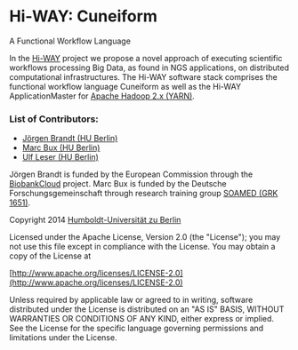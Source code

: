 # Hi-WAY: Cuneiform

A Functional Workflow Language

In the [Hi-WAY](https://github.com/marcbux/Hi-WAY) project we propose a novel
approach of executing scientific workflows processing Big Data, as found in NGS
applications, on distributed computational infrastructures. The Hi-WAY software
stack comprises the functional workflow language Cuneiform as well as the Hi-WAY
ApplicationMaster for [Apache Hadoop 2.x (YARN)](http://hadoop.apache.org/).

### List of Contributors:

- [Jörgen Brandt (HU Berlin)](http://www2.informatik.hu-berlin.de/~brandjoe/)
- [Marc Bux (HU Berlin)](http://www2.informatik.hu-berlin.de/~buxmarcn/)
- [Ulf Leser (HU Berlin)](http://www2.informatik.hu-berlin.de/~leser/)

Jörgen Brandt is funded by the European Commission through the
[BiobankCloud](http://www.biobankcloud.com/) project. Marc Bux is funded by the
Deutsche Forschungsgemeinschaft through research training group
[SOAMED (GRK 1651)](http://www.informatik.hu-berlin.de/forschung/gebiete/soamed).

Copyright 2014 [Humboldt-Universität zu Berlin](http://www.hu-berlin.de/)

Licensed under the Apache License, Version 2.0 (the "License");
you may not use this file except in compliance with the License.
You may obtain a copy of the License at

[http://www.apache.org/licenses/LICENSE-2.0](http://www.apache.org/licenses/LICENSE-2.0)

Unless required by applicable law or agreed to in writing, software
distributed under the License is distributed on an "AS IS" BASIS,
WITHOUT WARRANTIES OR CONDITIONS OF ANY KIND, either express or implied.
See the License for the specific language governing permissions and
limitations under the License.

